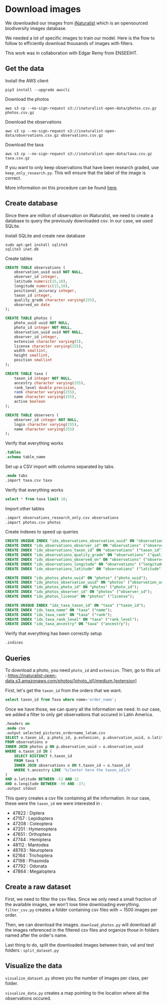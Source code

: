 # Download images

We downloaded our images from [iNaturalist](https://www.inaturalist.org/) which is an opensourced biodiversity images database.

We needed a lot of specific images to train our model. Here is the flow to follow to efficiently download thousands of images with filters.

This work was in collaboration with Edgar Remy from ENSEEIHT.

## Get the data

Install the AWS client

```
pip3 install --upgrade awscli
```

Download the photos

```
aws s3 cp --no-sign-request s3://inaturalist-open-data/photos.csv.gz photos.csv.gz
```

Download the observations

```
aws s3 cp --no-sign-request s3://inaturalist-open-data/observations.csv.gz observations.csv.gz
```

Download the taxa

```
aws s3 cp --no-sign-request s3://inaturalist-open-data/taxa.csv.gz taxa.csv.gz
```

If you want to only keep observations that have been research graded, use `keep_only_research.py`. This will ensure that the label of the image is correct.

More information on this procedure can be found [here](https://github.com/inaturalist/inaturalist-open-data/tree/documentation).

## Create database

Since there are million of observation on iNaturalist, we need to create a database to query the previously downloaded csv. In our case, we used SQLite.

Install SQLite and create new database

```
sudo apt-get install sqlite3
sqlite3 inat.db
```

Create tables

```SQL
CREATE TABLE observations (
    observation_uuid uuid NOT NULL,
    observer_id integer,
    latitude numeric(15,10),
    longitude numeric(15,10),
    positional_accuracy integer,
    taxon_id integer,
    quality_grade character varying(255),
    observed_on date
);

CREATE TABLE photos (
    photo_uuid uuid NOT NULL,
    photo_id integer NOT NULL,
    observation_uuid uuid NOT NULL,
    observer_id integer,
    extension character varying(5),
    license character varying(255),
    width smallint,
    height smallint,
    position smallint
);

CREATE TABLE taxa (
    taxon_id integer NOT NULL,
    ancestry character varying(255),
    rank_level double precision,
    rank character varying(255),
    name character varying(255),
    active boolean
);

CREATE TABLE observers (
    observer_id integer NOT NULL,
    login character varying(255),
    name character varying(255)
);
```

Verify that everything works

```SQL
.tables
.schema table_name
```

Set up a CSV import with columns separated by tabs.

```SQL
.mode tabs
.import taxa.csv taxa
```

Verify that everything works

```SQL
select * from taxa limit 10;
```

Import other tables

```SQL
.import observations_research_only.csv observations
.import photos.csv photos
```

Create indexes to speed up queries

```SQL
CREATE UNIQUE INDEX "idx_observations_observation_uuid" ON "observations" ("observation_uuid");
CREATE INDEX "idx_observations_observer_id" ON "observations" ("observer_id");
CREATE INDEX "idx_observations_taxon_id" ON "observations" ("taxon_id");
CREATE INDEX "idx_observations_quality_grade" ON "observations" ("quality_grade");
CREATE INDEX "idx_observations_observed_on" ON "observations" ("observed_on");
CREATE INDEX "idx_observations_longitude" ON "observations" ("longitude");
CREATE INDEX "idx_observations_latitude" ON "observations" ("latitude");

CREATE INDEX "idx_photos_photo_uuid" ON "photos" ("photo_uuid");
CREATE INDEX "idx_photos_observation_uuid" ON "photos" ("observation_uuid");
CREATE INDEX "idx_photos_photo_id" ON "photos" ("photo_id");
CREATE INDEX "idx_photos_observer_id" ON "photos" ("observer_id");
CREATE INDEX "idx_photos_license" ON "photos" ("license");

CREATE UNIQUE INDEX "idx_taxa_taxon_id" ON "taxa" ("taxon_id");
CREATE INDEX "idx_taxa_name" ON "taxa" ("name");
CREATE INDEX "idx_taxa_rank" ON "taxa" ("rank");
CREATE INDEX "idx_taxa_rank_level" ON "taxa" ("rank_level");
CREATE INDEX "idx_taxa_ancestry" ON "taxa" ("ancestry");
```

Verify that everything has been correctly setup

```SQL
.indices
```

## Queries

To download a photo, you need `photo_id` and `extension`. Then, go to this url : https://inaturalist-open-data.s3.amazonaws.com/photos/[photo_id]/medium.[extension]

First, let's get the `taxon_id` from the orders that we want.

```SQL
select taxon_id from Taxa where name='order_name';
```

Once we have those, we can query all the information we need. In our case, we added a filter to only get observations that occured in Latin America.

```SQL
.headers on
.mode csv
.output selected_pictures_ordername_latam.csv
SELECT o.taxon_id, p.photo_id, p.extension, p.observation_uuid, o.latitude, o.longitude
FROM observations o
INNER JOIN photos p ON p.observation_uuid = o.observation_uuid
WHERE o.taxon_id IN (
    SELECT DISTINCT t.taxon_id
    FROM taxa t
    INNER JOIN observations o ON t.taxon_id = o.taxon_id
    WHERE t.ancestry LIKE '%/[enter here the taxon_id]/%'
)
AND o.latitude BETWEEN -52 AND 12
AND o.longitude BETWEEN -90 AND -37;
.output stdout
```

This query creates a csv file containing all the information. In our case, these were the `taxon_id` we were interested in :

- 47822 : Diptera
- 47157 : Lepidoptera
- 47208 : Coleoptera
- 47201 : Hymenoptera
- 47651 : Orthoptera
- 47744 : Hemiptera
- 48112 : Mantodea
- 48763 : Neuroptera
- 62164 : Trichoptera
- 47198 : Phasmida
- 47792 : Odonata
- 47864 : Megaloptera

## Create a raw dataset

First, we need to filter the csv files. Since we only need a small fraction of the available images, we won't lose time downloading everything. `filter_csv.py` creates a folder containing csv files with ~ 1500 images per order.

Then, we can download the images. `download_photos.py` will download all the images referenced in the filtered csv files and organize those in folders named after the order's name.

Last thing to do, split the downloaded images between train, val and test folders : `split_dataset.py`

## Visualize the data

`visualize_dataset.py` shows you the number of images per class, per folder.

`visualize_data.py` creates a map pointing to the location where all the observations occured.
